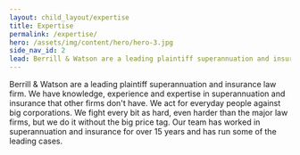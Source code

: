 ```yaml
---
layout: child_layout/expertise
title: Expertise
permalink: /expertise/
hero: /assets/img/content/hero/hero-3.jpg
side_nav_id: 2
lead: Berrill & Watson are a leading plaintiff superannuation and insurance law firm.
---
```


Berrill & Watson are a leading plaintiff superannuation and insurance law firm. We have knowledge, experience and expertise in superannuation and insurance that other firms don't have. We act for everyday people against big corporations. We fight every bit as hard, even harder than the major law firms, but we do it without the big price tag. Our team has worked in superannuation and insurance for over 15 years and has run some of the leading cases.